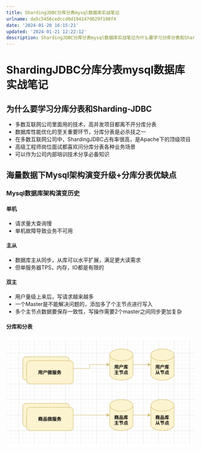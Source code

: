 ```yaml
---
title: ShardingJDBC分库分表mysql数据库实战笔记
urlname: da5c5456cedccd0d194247d029f198f4
date: '2024-01-20 16:15:21'
updated: '2024-01-21 12:22:12'
description: ShardingJDBC分库分表mysql数据库实战笔记为什么要学习分库分表和Sharding-JDBC 多数互联网公司里面用的技术，高并发项目都离不开分库分表  数据库性能优化的至关重要环节，分库分表是必杀技之一  在多数互联网公司中，ShardingJDBC占有率很高，是Apache下的顶...
---
```

# ShardingJDBC分库分表mysql数据库实战笔记

## 为什么要学习分库分表和Sharding-JDBC

-  多数互联网公司里面用的技术，高并发项目都离不开分库分表 
-  数据库性能优化的至关重要环节，分库分表是必杀技之一 
-  在多数互联网公司中，ShardingJDBC占有率很高，是Apache下的顶级项目 
-  高级工程师岗位面试都喜欢问分库分表各种业务场景 
-  可以作为公司内部培训技术分享必备知识 

## 海量数据下Mysql架构演变升级+分库分表优缺点

### Mysql数据库架构演变历史

#### 单机

-  请求量大查询慢 
-  单机故障导致业务不可用 

#### 主从

-  数据库主从同步，从库可以水平扩展，满足更大读需求 
-  但单服务器TPS，内存，IO都是有限的 

#### 双主

-  用户量级上来后，写请求越来越多 
-  一个Master是不能解决问题的，添加多了个主节点进行写入 
-  多个主节点数据要保存一致性，写操作需要2个master之间同步更加复杂 

#### 分库和分表

![](/images/e04a616c6263252d8077db9c69fcb5c1.png)
